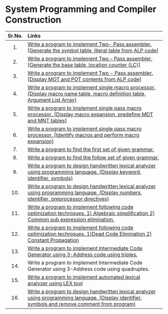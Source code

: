 # System Programming and Compiler Construction

| Sr.No. | Links |
| :---: | :--- |
| 1. | [Write a program to implement Two- Pass assembler. [Generate the symbol table, literal table from ALP code]](./Two%20Pass%20Assembler/) |
| 2. | [Write a program to implement Two – Pass assembler. [Generate the base table, location counter (LC)]](./Two%20Pass%20Assembler/) |
| 3. | [Write a program to implement Two - Pass assembler. [Display MOT and POT contents from ALP code]](./Two%20Pass%20Assembler/)
| 4. | [Write a program to implement single macro processor. (Display macro name table, macro definition table, Argument List Array)](./Single%20Macro%20Processor.%20(Display%20MNT%2C%20MDT%2C%20ALA)/) |
| 5. | [Write a program to implement single pass macro processor. [Display macro expansion, predefine MDT and MNT tables]](./Single%20Macro%20Processor.%20(Display%20MNT%2C%20MDT%2C%20ALA)/) |
| 6. | [Write a program to implement single pass macro processor. [Identify macros and perform macro expansion]](./Single%20Macro%20Processor.%20(Display%20MNT%2C%20MDT%2C%20ALA)/) |
| 7. | [Write a program to find the first set of given grammar.](./First%20Set%20of%20Grammar/) |
| 8. | [Write a program to find the follow set of given grammar.](./Follow%20Set%20of%20Grammar/) |
| 9. | [Write a program to design handwritten lexical analyzer using programming  language. (Display keyword, identifier, symbols)](./Lexical%20Analyzer%20(Display%20keyword%2C%20identifier%2C%20symbols)/) |
| 10. | [Write a program to design handwritten lexical analyzer using programming  language. (Display numbers, identifier, preprocessor directives)](./Lexical%20Analyzer%20(Display%20numbers%2C%20identifier%2C%20preprocessor%20directives)/) |
| 11. | [Write a program to implement following code optimization techniques. 1) Algebraic simplification 2) Common sub expression elimination.](./Code%20Optimization%20Techniques/) |
| 12. | [Write a program to implement following code optimization techniques. 1)Dead Code Elimination 2) Constant Propagation](./Code%20Optimization%20Techniques/) |
| 13. | [Write a program to implement Intermediate Code Generator using 3-Address code using triples.](./Intermediate%20Code%20Generator%20using%203-Address%20code%20using%20triples/) |
| 14. | Write a program to implement Intermediate Code Generator using 3-Address code using quadruples. |
| 15. | [Write a program to implement automated lexical analyzer using LEX tool](./Lexical%20Analyzer%20using%20LEX%20Tool/) |
| 16. | [Write a program to design handwritten lexical analyzer using programming  language. (Display identifier, symbols and remove comment from program)](./Lexical%20Analyzer%20(Display%20identifier%2C%20symbols%20and%20remove%20comment%20from%20program)/) |
